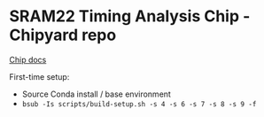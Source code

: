 # SRAM22 Timing Analysis Chip - Chipyard repo

[Chip docs](https://github.com/rahulk29/sram22/blob/substrate-port/docs/test_chip.md)

First-time setup:
- Source Conda install / base environment
- `bsub -Is scripts/build-setup.sh -s 4 -s 6 -s 7 -s 8 -s 9 -f`
